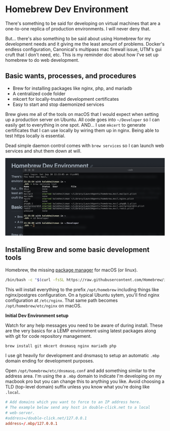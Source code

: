 # Homebrew Dev Environment

There's something to be said for developing on virtual machines that are a one-to-one replica of production environments. I will never deny that.

But... there's also something to be said about using Homebrew for my development needs and it giving me the least amount of problems. Docker's endless configuration, Canonical's multipass mac firewall issue, UTM's gui cruft that I don't need, etc. This is my reminder doc about how I've set up homebrew to do web development.

## Basic wants, processes, and procedures

- Brew for installing packages like nginx, php, and mariadb
- A centralized code folder
- mkcert for locally-trusted development certificates
- Easy to start and stop daemonized services

Brew gives me all of the tools on macOS that I would expect when setting up a production server on Ubuntu. All code goes into `~/Developer` so I can easily get to everything in one spot. AND... I use `mkcert` to generate certificates that I can use locally by wiring them up in nginx. Being able to test https locally is essential.

Dead simple daemon control comes with `brew services` so I can launch web services and shut them down at will.

![brew services](images/brew-services.png)

## Installing Brew and some basic development tools

Homebrew, the missing [package manager](https://brew.sh/) for macOS (or linux).

```zsh
/bin/bash -c "$(curl -fsSL https://raw.githubusercontent.com/Homebrew/install/HEAD/install.sh)"
```

This will install everything to the prefix `/opt/homebrew` including things like nginx/postgres configuration. On a typical Ubuntu sytem, you'll find nginx configuration at `/etc/nginx`. That same path becomes `/opt/homebrew/etc/nginx` on macOS.

**Initial Dev Environment setup**

Watch for any help messages you need to be aware of during install. These are the very basics for a LEMP environment using latest packages along with git for code repository management.

```zsh
brew install git mkcert dnsmasq nginx mariadb php
```

I use git heavily for development and dnsmasq to setup an automatic `.mbp` domain ending for development purposes.

Open `/opt/homebrew/etc/dnsmasq.conf` and add something similar to the address area. I'm using the a `.mbp` domain to indicate I'm developing on my macbook pro but you can change this to anything you like. Avoid choosing a TLD (top-level domain) suffix unless you know what you're doing like `.local`.

```conf
# Add domains which you want to force to an IP address here.
# The example below send any host in double-click.net to a local
# web-server.
#address=/double-click.net/127.0.0.1
address=/.mbp/127.0.0.1
```
